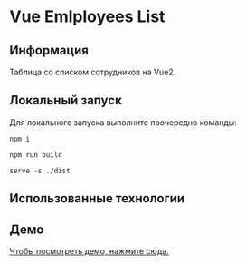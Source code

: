 # Vue Emlployees List

## Информация

Таблица со списком сотрудников на Vue2. 

## Локальный запуск

Для локального запуска выполните поочередно команды:

```
npm i
```

```
npm run build
```

```
serve -s ./dist
```

## Использованные технологии



## Демо

[Чтобы посмотреть демо, нажмите сюда.](https://localhost)